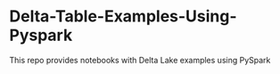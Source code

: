 # Delta-Table-Examples-Using-Pyspark

This repo provides notebooks with Delta Lake examples using PySpark
